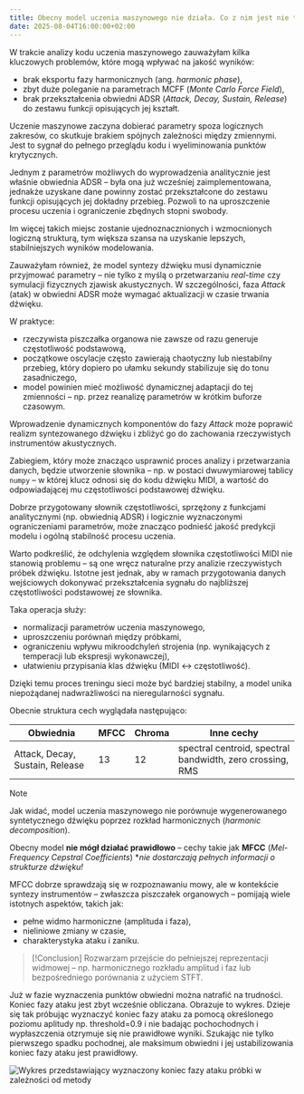 ```yaml
---
title: Obecny model uczenia maszynowego nie działa. Co z nim jest nie tak?
date: 2025-08-04T16:00:00+02:00
---
```


W trakcie analizy kodu uczenia maszynowego zauważyłam kilka kluczowych problemów, które mogą wpływać na jakość wyników:

- brak eksportu fazy harmonicznych (ang. *harmonic phase*),
- zbyt duże poleganie na parametrach MCFF (*Monte Carlo Force Field*),
- brak przekształcenia obwiedni ADSR (*Attack, Decay, Sustain, Release*) do zestawu funkcji opisujących jej kształt.

Uczenie maszynowe zaczyna dobierać parametry spoza logicznych zakresów, co skutkuje brakiem spójnych zależności między zmiennymi. Jest to sygnał do pełnego przeglądu kodu i wyeliminowania punktów krytycznych.

Jednym z parametrów możliwych do wyprowadzenia analitycznie jest właśnie obwiednia ADSR – była ona już wcześniej zaimplementowana, jednakże uzyskane dane powinny zostać przekształcone do zestawu funkcji opisujących jej dokładny przebieg. Pozwoli to na uproszczenie procesu uczenia i ograniczenie zbędnych stopni swobody.

Im więcej takich miejsc zostanie ujednoznacznionych i wzmocnionych logiczną strukturą, tym większa szansa na uzyskanie lepszych, stabilniejszych wyników modelowania.

Zauważyłam również, że model syntezy dźwięku musi dynamicznie przyjmować parametry – nie tylko z myślą o przetwarzaniu *real-time* czy symulacji fizycznych zjawisk akustycznych. W szczególności, faza *Attack* (atak) w obwiedni ADSR może wymagać aktualizacji w czasie trwania dźwięku.

W praktyce:

- rzeczywista piszczałka organowa nie zawsze od razu generuje częstotliwość podstawową,
- początkowe oscylacje często zawierają chaotyczny lub niestabilny przebieg, który dopiero po ułamku sekundy stabilizuje się do tonu zasadniczego,
- model powinien mieć możliwość dynamicznej adaptacji do tej zmienności – np. przez reanalizę parametrów w krótkim buforze czasowym.

Wprowadzenie dynamicznych komponentów do fazy *Attack* może poprawić realizm syntezowanego dźwięku i zbliżyć go do zachowania rzeczywistych instrumentów akustycznych.

Zabiegiem, który może znacząco usprawnić proces analizy i przetwarzania danych, będzie utworzenie słownika – np. w postaci dwuwymiarowej tablicy `numpy` – w której klucz odnosi się do kodu dźwięku MIDI, a wartość do odpowiadającej mu częstotliwości podstawowej dźwięku.

Dobrze przygotowany słownik częstotliwości, sprzężony z funkcjami analitycznymi (np. obwiednią ADSR) i logicznie wyznaczonymi ograniczeniami parametrów, może znacząco podnieść jakość predykcji modelu i ogólną stabilność procesu uczenia.

Warto podkreślić, że odchylenia względem słownika częstotliwości MIDI nie stanowią problemu – są one wręcz naturalne przy analizie rzeczywistych próbek dźwięku. Istotne jest jednak, aby w ramach przygotowania danych wejściowych dokonywać przekształcenia sygnału do najbliższej częstotliwości podstawowej ze słownika.

Taka operacja służy:

- normalizacji parametrów uczenia maszynowego,
- uproszczeniu porównań między próbkami,
- ograniczeniu wpływu mikroodchyleń strojenia (np. wynikających z temperacji lub ekspresji wykonawczej),
- ułatwieniu przypisania klas dźwięku (MIDI ↔ częstotliwość).

Dzięki temu proces treningu sieci może być bardziej stabilny, a model unika niepożądanej nadwrażliwości na nieregularności sygnału.

Obecnie struktura cech wyglądała następująco:

| Obwiednia | MFCC | Chroma | Inne cechy |
| --------- | ---- | ------ | ---------- |
| Attack, Decay, Sustain, Release | 13   | 12     | spectral centroid, spectral bandwidth, zero crossing, RMS |

> [!NOTE]
> Jak widać, model uczenia maszynowego nie porównuje wygenerowanego syntetycznego dźwięku poprzez rozkład harmonicznych (*harmonic decomposition*).  
>
> Obecny model **nie mógł działać prawidłowo** – cechy takie jak **MFCC** (*Mel-Frequency Cepstral Coefficients*) **nie dostarczają pełnych informacji o strukturze dźwięku!*

MFCC dobrze sprawdzają się w rozpoznawaniu mowy, ale w kontekście syntezy instrumentów – zwłaszcza piszczałek organowych – pomijają wiele istotnych aspektów, takich jak:

- pełne widmo harmoniczne (amplituda i faza),
- nieliniowe zmiany w czasie,
- charakterystyka ataku i zaniku.

> [!Conclusion]
> Rozwarzam przejście do pełniejszej reprezentacji widmowej – np. harmonicznego rozkładu amplitud i faz lub bezpośredniego porównania z użyciem STFT.

Już w fazie wyznaczenia punktów obwiedni można natrafić na trudności. Koniec fazy ataku jest zbyt wcześnie obliczana. Obrazuje to wykres. Dzieje się tak próbując wyznaczyć koniec fazy ataku za pomocą określonego poziomu aplitudy np. threshold=0.9 i nie badając pochochodnych i wypłaszczenia otzrymuje się nie prawidłowe wyniki. Szukając nie tylko pierwszego spadku pochodnej,
ale maksimum obwiedni i jej ustabilizowania koniec fazy ataku jest prawidłowy.

![Wykres przedstawiający wyznaczony koniec fazy ataku próbki w zależności od metody](/images/blog-1-fazy-adsr.png)
